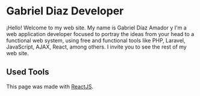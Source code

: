 # Gabriel Diaz Developer

¡Hello! Welcome to my web site. My name is Gabriel Díaz Amador y I'm a web application developer focused to portray the ideas from your head to a functional web system, using free and functional tools like PHP, Laravel, JavaScript, AJAX, React, among others. I invite you to see the rest of my web site.

## Used Tools
This page was made with [ReactJS](https://reactjs.org/).
